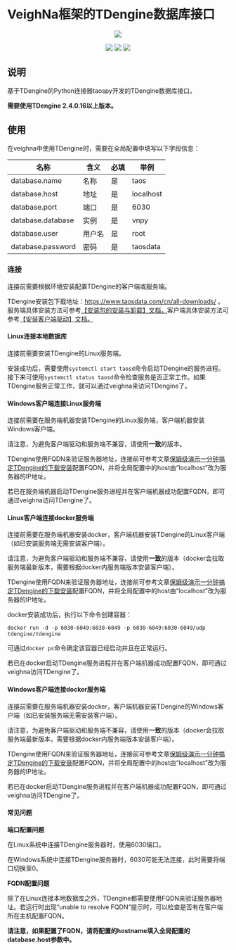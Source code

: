 # VeighNa框架的TDengine数据库接口

<p align="center">
  <img src ="https://vnpy.oss-cn-shanghai.aliyuncs.com/vnpy-logo.png"/>
</p>

<p align="center">
    <img src ="https://img.shields.io/badge/version-1.0.0-blueviolet.svg"/>
    <img src ="https://img.shields.io/badge/platform-windows|linux-yellow.svg"/>
    <img src ="https://img.shields.io/badge/python-3.7|3.9|3.9|3.10-blue.svg" />
</p>

## 说明

基于TDengine的Python连接器taospy开发的TDengine数据库接口。

**需要使用TDengine 2.4.0.16以上版本。**

## 使用

在veighna中使用TDengine时，需要在全局配置中填写以下字段信息：

|名称|含义|必填|举例|
|---------|----|---|---|
|database.name|名称|是|taos|
|database.host|地址|是|localhost|
|database.port|端口|是|6030|
|database.database|实例|是|vnpy|
|database.user|用户名|是|root|
|database.password|密码|是|taosdata|

### 连接

连接前需要根据环境安装配置TDengine的客户端或服务端。

TDengine安装包下载地址：https://www.taosdata.com/cn/all-downloads/ 。服务端具体安装方法可参考[【安装包的安装与卸载】文档，](https://docs.taosdata.com/operation/pkg-install)客户端具体安装方法可参考[【安装客户端驱动】文档。](https://docs.taosdata.com/reference/connector/#%E5%AE%89%E8%A3%85%E5%AE%A2%E6%88%B7%E7%AB%AF%E9%A9%B1%E5%8A%A8)

#### Linux连接本地数据库

连接前需要安装TDengine的Linux服务端。

安装成功后，需要使用```systemctl start taosd```命令启动TDengine的服务进程。接下来可使用```systemctl status taosd```命令检查服务是否正常工作。如果TDengine服务正常工作，就可以通过veighna来访问TDengine了。

#### Windows客户端连接Linux服务端

连接前需要在服务端机器安装TDengine的Linux服务端，客户端机器安装Windows客户端。

请注意，为避免客户端驱动和服务端不兼容，请使用**一致**的版本。

TDengine使用FQDN来验证服务器地址，连接前可参考文章[保姆级演示一分钟搞定TDengine的下载安装](https://zhuanlan.zhihu.com/p/302413259#:~:text=%E5%8F%A6%E5%A4%96%EF%BC%8CTDengine%E9%99%A4%E4%BA%86%E6%94%AF%E6%8C%81%20Linux%E5%AE%A2%E6%88%B7%E7%AB%AF%EF%BC%8C%E8%BF%98%E6%94%AF%E6%8C%81%20windows%E5%AE%A2%E6%88%B7%E7%AB%AF%EF%BC%8CWindows%E5%AE%A2%E6%88%B7%E7%AB%AF%E7%9A%84%E5%AE%89%E8%A3%85%E6%96%B9%E6%B3%95,%E5%8F%8C%E5%87%BB%E5%AE%89%E8%A3%85%E6%96%87%E4%BB%B6%20-%3E%20%E9%80%89%E6%8B%A9%E9%BB%98%E8%AE%A4%E5%8D%B3%E5%8F%AF%E5%AE%8C%E6%88%90%E5%AE%89%E8%A3%85%E3%80%82%20%E5%AE%89%E8%A3%85%E5%AE%8C%E6%88%90%E5%90%8E%EF%BC%8C%E5%9C%A8C%E7%9B%98%E4%BC%9A%E6%9C%89%E4%B8%80%E4%B8%AATDengine%E7%9A%84%E7%9B%AE%E5%BD%95%EF%BC%8C%E5%8C%85%E6%8B%AC%E5%AE%A2%E6%88%B7%E7%AB%AF%E7%9A%84%E4%B8%80%E4%BA%9B%E6%96%87%E4%BB%B6%E3%80%82)配置FQDN，并将全局配置中的host由“localhost”改为服务器的IP地址。

若已在服务端机器启动TDengine服务进程并在客户端机器成功配置FQDN，即可通过veighna访问TDengine了。

#### Linux客户端连接docker服务端

连接前需要在服务端机器安装docker，客户端机器安装TDengine的Linux客户端（如已安装服务端无需安装客户端）。

请注意，为避免客户端驱动和服务端不兼容，请使用**一致**的版本（docker会拉取服务端最新版本，需要根据docker内服务端版本安装客户端）。

TDengine使用FQDN来验证服务器地址，连接前可参考文章[保姆级演示一分钟搞定TDengine的下载安装](https://zhuanlan.zhihu.com/p/302413259#:~:text=%E5%8F%A6%E5%A4%96%EF%BC%8CTDengine%E9%99%A4%E4%BA%86%E6%94%AF%E6%8C%81%20Linux%E5%AE%A2%E6%88%B7%E7%AB%AF%EF%BC%8C%E8%BF%98%E6%94%AF%E6%8C%81%20windows%E5%AE%A2%E6%88%B7%E7%AB%AF%EF%BC%8CWindows%E5%AE%A2%E6%88%B7%E7%AB%AF%E7%9A%84%E5%AE%89%E8%A3%85%E6%96%B9%E6%B3%95,%E5%8F%8C%E5%87%BB%E5%AE%89%E8%A3%85%E6%96%87%E4%BB%B6%20-%3E%20%E9%80%89%E6%8B%A9%E9%BB%98%E8%AE%A4%E5%8D%B3%E5%8F%AF%E5%AE%8C%E6%88%90%E5%AE%89%E8%A3%85%E3%80%82%20%E5%AE%89%E8%A3%85%E5%AE%8C%E6%88%90%E5%90%8E%EF%BC%8C%E5%9C%A8C%E7%9B%98%E4%BC%9A%E6%9C%89%E4%B8%80%E4%B8%AATDengine%E7%9A%84%E7%9B%AE%E5%BD%95%EF%BC%8C%E5%8C%85%E6%8B%AC%E5%AE%A2%E6%88%B7%E7%AB%AF%E7%9A%84%E4%B8%80%E4%BA%9B%E6%96%87%E4%BB%B6%E3%80%82)配置FQDN，并将全局配置中的host由“localhost”改为服务器的IP地址。

docker安装成功后，执行以下命令创建容器：
```
docker run -d -p 6030-6049:6030-6049 -p 6030-6049:6030-6049/udp tdengine/tdengine
```

可通过```docker ps```命令确定该容器已经启动并且在正常运行。

若已在docker启动TDengine服务进程并在客户端机器成功配置FQDN，即可通过veighna访问TDengine了。

#### Windows客户端连接docker服务端

连接前需要在服务端机器安装docker，客户端机器安装TDengine的Windows客户端（如已安装服务端无需安装客户端）。

请注意，为避免客户端驱动和服务端不兼容，请使用**一致**的版本（docker会拉取服务端最新版本，需要根据docker内服务端版本安装客户端）。

TDengine使用FQDN来验证服务器地址，连接前可参考文章[保姆级演示一分钟搞定TDengine的下载安装](https://zhuanlan.zhihu.com/p/302413259#:~:text=%E5%8F%A6%E5%A4%96%EF%BC%8CTDengine%E9%99%A4%E4%BA%86%E6%94%AF%E6%8C%81%20Linux%E5%AE%A2%E6%88%B7%E7%AB%AF%EF%BC%8C%E8%BF%98%E6%94%AF%E6%8C%81%20windows%E5%AE%A2%E6%88%B7%E7%AB%AF%EF%BC%8CWindows%E5%AE%A2%E6%88%B7%E7%AB%AF%E7%9A%84%E5%AE%89%E8%A3%85%E6%96%B9%E6%B3%95,%E5%8F%8C%E5%87%BB%E5%AE%89%E8%A3%85%E6%96%87%E4%BB%B6%20-%3E%20%E9%80%89%E6%8B%A9%E9%BB%98%E8%AE%A4%E5%8D%B3%E5%8F%AF%E5%AE%8C%E6%88%90%E5%AE%89%E8%A3%85%E3%80%82%20%E5%AE%89%E8%A3%85%E5%AE%8C%E6%88%90%E5%90%8E%EF%BC%8C%E5%9C%A8C%E7%9B%98%E4%BC%9A%E6%9C%89%E4%B8%80%E4%B8%AATDengine%E7%9A%84%E7%9B%AE%E5%BD%95%EF%BC%8C%E5%8C%85%E6%8B%AC%E5%AE%A2%E6%88%B7%E7%AB%AF%E7%9A%84%E4%B8%80%E4%BA%9B%E6%96%87%E4%BB%B6%E3%80%82)配置FQDN，并将全局配置中的host由“localhost”改为服务器的IP地址。

若已在docker启动TDengine服务进程并在客户端机器成功配置FQDN，即可通过veighna访问TDengine了。

#### 常见问题

**端口配置问题**

在Linux系统中连接TDengine服务器时，使用6030端口。

在Windows系统中连接TDengine服务器时，6030可能无法连接，此时需要将端口切换至0。

**FQDN配置问题**

除了在Linux连接本地数据库之外，TDengine都需要使用FQDN来验证服务器地址。若运行时出现“unable to resolve FQDN”提示时，可以检查是否有在客户端所在主机配置FQDN。

**请注意，如果配置了FQDN，请将配置的hostname填入全局配置的database.host参数中。**
